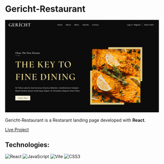 <h1>Gericht-Restaurant</h1>

<img src='https://github.com/lucas1337dev/Gericht-Restaurant/blob/main/Gericht-Restaurant.png' alt='project img' />

<p>Gericht-Restaurant is a Restarant landing page developed with <b>React</b>.</p>

<a href='https://lucas1337dev.github.io/Gericht-Restaurant/'>Live Project</a>

<h2>Technologies:</h2>
<p>
 <img src='https://upload.wikimedia.org/wikipedia/commons/thumb/a/a7/React-icon.svg/1200px-React-icon.svg.png' alt='React' width='50' /> 
 <img src='https://logospng.org/download/javascript/logo-javascript-icon-1024.png' alt='JavaScript' width='50' /> 
 <img src='https://vitejs.dev/logo-with-shadow.png' alt='Vite' width='50' /> 
 <img src='https://logospng.org/download/css-3/logo-css-3-1536.png' alt='CSS3' width='50' />
</p>
